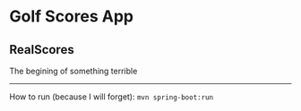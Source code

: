 # Golf Scores App #
## RealScores ##
The begining of something terrible
- - - -
How to run (because I will forget): `mvn spring-boot:run`

